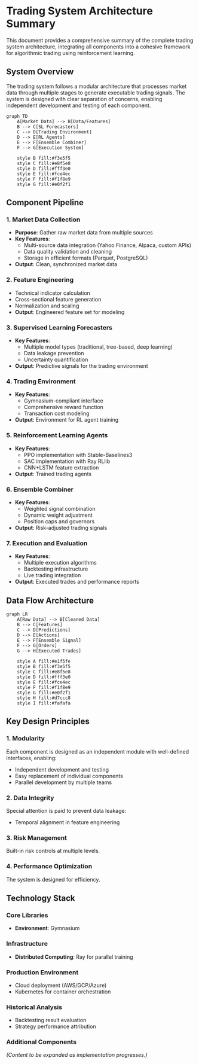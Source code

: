 # Trading System Architecture Summary

This document provides a comprehensive summary of the complete trading system architecture, integrating all components into a cohesive framework for algorithmic trading using reinforcement learning.

## System Overview

The trading system follows a modular architecture that processes market data through multiple stages to generate executable trading signals. The system is designed with clear separation of concerns, enabling independent development and testing of each component.

```{mermaid}
graph TD
    A[Market Data] --> B[Data/Features]
    B --> C[SL Forecasters]
    C --> D[Trading Environment]
    D --> E[RL Agents]
    E --> F[Ensemble Combiner]
    F --> G[Execution System]

    style B fill:#f3e5f5
    style C fill:#e8f5e8
    style D fill:#fff3e0
    style E fill:#fce4ec
    style F fill:#f1f8e9
    style G fill:#e0f2f1
```

## Component Pipeline

### 1. Market Data Collection

- **Purpose**: Gather raw market data from multiple sources
- **Key Features**:
  - Multi-source data integration (Yahoo Finance, Alpaca, custom APIs)
  - Data quality validation and cleaning
  - Storage in efficient formats (Parquet, PostgreSQL)
- **Output**: Clean, synchronized market data

### 2. Feature Engineering

- Technical indicator calculation
- Cross-sectional feature generation
- Normalization and scaling
- **Output**: Engineered feature set for modeling

### 3. Supervised Learning Forecasters

- **Key Features**:
  - Multiple model types (traditional, tree-based, deep learning)
  - Data leakage prevention
  - Uncertainty quantification
- **Output**: Predictive signals for the trading environment

### 4. Trading Environment

- **Key Features**:
  - Gymnasium-compliant interface
  - Comprehensive reward function
  - Transaction cost modeling
- **Output**: Environment for RL agent training

### 5. Reinforcement Learning Agents

- **Key Features**:
  - PPO implementation with Stable-Baselines3
  - SAC implementation with Ray RLlib
  - CNN+LSTM feature extraction
- **Output**: Trained trading agents

### 6. Ensemble Combiner

- **Key Features**:
  - Weighted signal combination
  - Dynamic weight adjustment
  - Position caps and governors
- **Output**: Risk-adjusted trading signals

### 7. Execution and Evaluation

- **Key Features**:
  - Multiple execution algorithms
  - Backtesting infrastructure
  - Live trading integration
- **Output**: Executed trades and performance reports

## Data Flow Architecture

```{mermaid}
graph LR
    A[Raw Data] --> B[Cleaned Data]
    B --> C[Features]
    C --> D[Predictions]
    D --> E[Actions]
    E --> F[Ensemble Signal]
    F --> G[Orders]
    G --> H[Executed Trades]

    style A fill:#e1f5fe
    style B fill:#f3e5f5
    style C fill:#e8f5e8
    style D fill:#fff3e0
    style E fill:#fce4ec
    style F fill:#f1f8e9
    style G fill:#e0f2f1
    style H fill:#d7ccc8
    style I fill:#fafafa
```

## Key Design Principles

### 1. Modularity

Each component is designed as an independent module with well-defined interfaces, enabling:

- Independent development and testing
- Easy replacement of individual components
- Parallel development by multiple teams

### 2. Data Integrity

Special attention is paid to prevent data leakage:

- Temporal alignment in feature engineering

### 3. Risk Management

Built-in risk controls at multiple levels.

### 4. Performance Optimization

The system is designed for efficiency.

## Technology Stack

### Core Libraries

- **Environment**: Gymnasium

### Infrastructure

- **Distributed Computing**: Ray for parallel training

### Production Environment

- Cloud deployment (AWS/GCP/Azure)
- Kubernetes for container orchestration

### Historical Analysis

- Backtesting result evaluation
- Strategy performance attribution

### Additional Components

_(Content to be expanded as implementation progresses.)_
